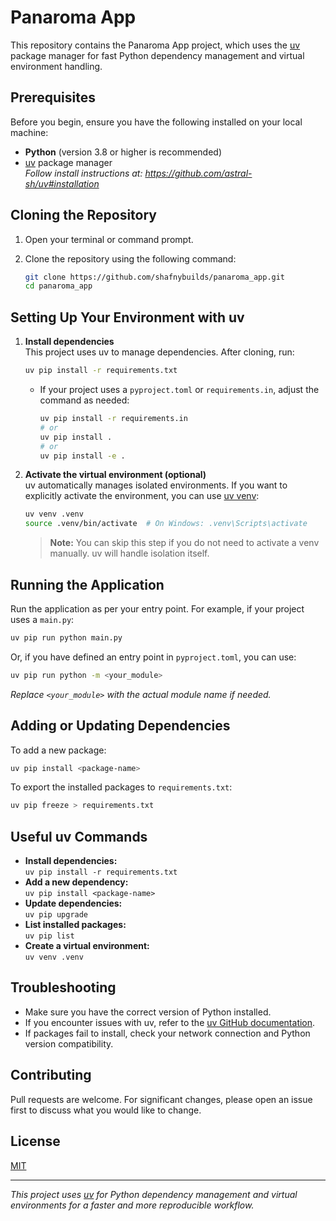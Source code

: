 # Panaroma App

This repository contains the Panaroma App project, which uses the [uv](https://github.com/astral-sh/uv) package manager for fast Python dependency management and virtual environment handling.

## Prerequisites

Before you begin, ensure you have the following installed on your local machine:

- **Python** (version 3.8 or higher is recommended)
- [uv](https://github.com/astral-sh/uv) package manager  
  _Follow install instructions at: https://github.com/astral-sh/uv#installation_

## Cloning the Repository

1. Open your terminal or command prompt.
2. Clone the repository using the following command:

   ```bash
   git clone https://github.com/shafnybuilds/panaroma_app.git
   cd panaroma_app
   ```

## Setting Up Your Environment with uv

1. **Install dependencies**  
   This project uses uv to manage dependencies. After cloning, run:

   ```bash
   uv pip install -r requirements.txt
   ```

   - If your project uses a `pyproject.toml` or `requirements.in`, adjust the command as needed:

     ```bash
     uv pip install -r requirements.in
     # or
     uv pip install .
     # or
     uv pip install -e .
     ```

2. **Activate the virtual environment (optional)**  
   uv automatically manages isolated environments. If you want to explicitly activate the environment, you can use [uv venv](https://github.com/astral-sh/uv#venv):

   ```bash
   uv venv .venv
   source .venv/bin/activate  # On Windows: .venv\Scripts\activate
   ```

   > **Note:** You can skip this step if you do not need to activate a venv manually. uv will handle isolation itself.

## Running the Application

Run the application as per your entry point. For example, if your project uses a `main.py`:

```bash
uv pip run python main.py
```

Or, if you have defined an entry point in `pyproject.toml`, you can use:

```bash
uv pip run python -m <your_module>
```

_Replace `<your_module>` with the actual module name if needed._

## Adding or Updating Dependencies

To add a new package:

```bash
uv pip install <package-name>
```

To export the installed packages to `requirements.txt`:

```bash
uv pip freeze > requirements.txt
```

## Useful uv Commands

- **Install dependencies:**  
  `uv pip install -r requirements.txt`
- **Add a new dependency:**  
  `uv pip install <package-name>`
- **Update dependencies:**  
  `uv pip upgrade`
- **List installed packages:**  
  `uv pip list`
- **Create a virtual environment:**  
  `uv venv .venv`

## Troubleshooting

- Make sure you have the correct version of Python installed.
- If you encounter issues with uv, refer to the [uv GitHub documentation](https://github.com/astral-sh/uv).
- If packages fail to install, check your network connection and Python version compatibility.

## Contributing

Pull requests are welcome. For significant changes, please open an issue first to discuss what you would like to change.

## License

[MIT](LICENSE)

---

_This project uses [uv](https://github.com/astral-sh/uv) for Python dependency management and virtual environments for a faster and more reproducible workflow._
